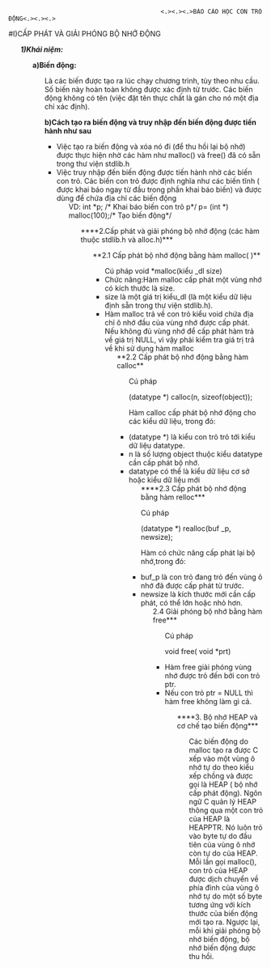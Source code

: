                                               <.><.><.>BÁO CÁO HỌC CON TRỎ ĐỘNG<.><.><.>
#I)CẤP PHÁT VÀ GIẢI PHÓNG BỘ NHỚ ĐỘNG<ul/>
***1)Khái niệm:***<ul/>
**a)Biến động:**<ul/>
 Là các biến được tạo ra lúc chạy chương trình, tùy theo nhu cầu.
 Số biến này hoàn toàn không được xác định từ trước.
 Các biến động không có tên (việc đặt tên thực chất là gán cho nó một địa chỉ xác định).
 
**b)Cách tạo ra biến động và truy nhập đến biến động được tiến hành như sau**<ul/>
<li>Việc tạo ra biến động và xóa nó đi (để thu hồi lại bộ nhớ) được thực hiện nhờ các hàm như malloc() và free() đã có sẵn trong thư viện stdlib.h
<li>Việc truy nhập đến biến động được tiến hành nhờ các biến con trỏ. Các biến con trỏ được định nghĩa như các biến tĩnh ( được khai báo ngay từ đầu trong phần khai báo biến) và được dùng để chứa địa chỉ các biến động
<ul/> VD:
int *p; /* Khai báo biến con trỏ p*/
			p= (int *) malloc(100);/* Tạo biến động*/
<ul/>****2.Cấp phát và giải phóng bộ nhớ động (các hàm thuộc stdlib.h và alloc.h)***
<ul/>**2.1 Cấp phát bộ nhớ động bằng hàm malloc( )**
<ul/>Cú pháp	void *malloc(kiểu _dl   size)
<li>Chức năng:Hàm malloc cấp phát một vùng nhớ có kích thước là size.
<li>size là một giá trị kiểu_dl (là một kiểu dữ liệu định sẵn trong thư viện stdlib.h).
<li>Hàm malloc trả về con trỏ kiểu void chứa địa chỉ ô nhớ đầu của vùng nhớ được cấp phát. Nếu không đủ vùng nhớ để cấp phát hàm trả về giá trị NULL, vì vậy phải kiểm tra giá trị trả về khi sử dụng hàm malloc
<ul/>**2.2 Cấp phát bộ nhớ động bằng hàm calloc**
<ul/>Cú pháp

(datatype *) calloc(n, sizeof(object));

Hàm calloc cấp phát bộ nhớ động cho các kiểu dữ liệu,
trong đó: 
<li>(datatype *) là kiểu con trỏ trỏ tới kiểu dữ liệu datatype.
<li>n là số lượng object thuộc kiểu datatype cần cấp phát bộ nhớ.
<li>datatype có thể là kiểu dữ liệu cơ sở hoặc kiểu dữ liệu mới
<ul/>****2.3 Cấp phát bộ nhớ động bằng hàm relloc***

Cú pháp

(datatype *) realloc(buf _p, newsize);

Hàm có chức năng cấp phát lại bộ nhớ,trong đó:
<li>buf_p là con trỏ đang trỏ đến vùng ô nhớ đã được cấp phát từ trước.
<li>newsize là kích thước mới cần cấp phát, có thể lớn hoặc nhỏ hơn.
<ul/>2.4 Giải phóng bộ nhớ bằng hàm free***
<ul/>Cú pháp

void free( void *prt)
	<li>Hàm free giải phóng vùng nhớ được trỏ đến bởi con trỏ ptr. 
	<li>Nếu con trỏ ptr = NULL thì hàm free không làm gì cả.
<ul/>****3. Bộ nhớ HEAP và cơ chế tạo biến động***
<ul/>Các biến động do malloc tạo ra được C xếp vào một vùng ô nhớ tự do theo kiểu xếp chồng và được gọi là HEAP ( bộ nhớ cấp phát động). Ngôn ngữ C quản lý HEAP thông qua một con trỏ của HEAP là HEAPPTR. Nó luôn trỏ vào byte tự do đầu tiên của vùng ô nhớ còn tự do của HEAP. Mỗi lần gọi malloc(), con trỏ của HEAP được dịch chuyển về phía đỉnh của vùng ô nhớ tự do một số byte tương ứng với kích thước của biến động mới tạo ra. 
Ngược lại, mỗi khi giải phóng bộ nhớ biến động, bộ nhớ biến động được thu hồi.






